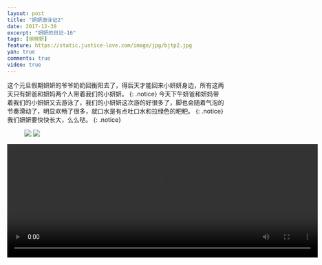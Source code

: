 ```yaml
---
layout: post
title: "妍妍游泳记2"
date: 2017-12-30
excerpt: "妍妍的日记-16"
tags: [徐晓妍]
feature: https://static.justice-love.com/image/jpg/bjtp2.jpg
yan: true
comments: true
video: true
---
```

这个元旦假期妍妍的爷爷奶奶回衡阳去了，得后天才能回来小妍妍身边，所有这两天只有妍爸和妍妈两个人带着我们的小妍妍。
{: .notice}
今天下午妍爸和妍妈带着我们的小妍妍又去游泳了，我们的小妍妍这次游的好很多了，脚也会随着气泡的节奏滑动了，明显欢畅了很多，就口水是有点吐口水和拉绿色的粑粑。
{: .notice}
我们妍妍要快快长大，么么哒。
{: .notice}
<figure>
    <a href="{{ site.staticUrl }}/yanyan/image/swimming1.JPG"><img src="{{ site.staticUrl }}/yanyan/image/swimming1.JPG" /></a>
    <a href="{{ site.staticUrl }}/yanyan/image/swimming2.JPG"><img src="{{ site.staticUrl }}/yanyan/image/swimming2.JPG" /></a>
</figure>
<video id="my-video" class="video-js vjs-16-9" controls preload="auto" width="722" height="264" data-setup="{}">
    <source src="{{ site.staticUrl }}/yanyan/video/swimming3.mp4" type='video/mp4'>
    <p class="vjs-no-js">
      To view this video please enable JavaScript, and consider upgrading to a web browser that
      <a href="http://videojs.com/html5-video-support/" target="_blank">supports HTML5 video</a>
    </p>
  </video>